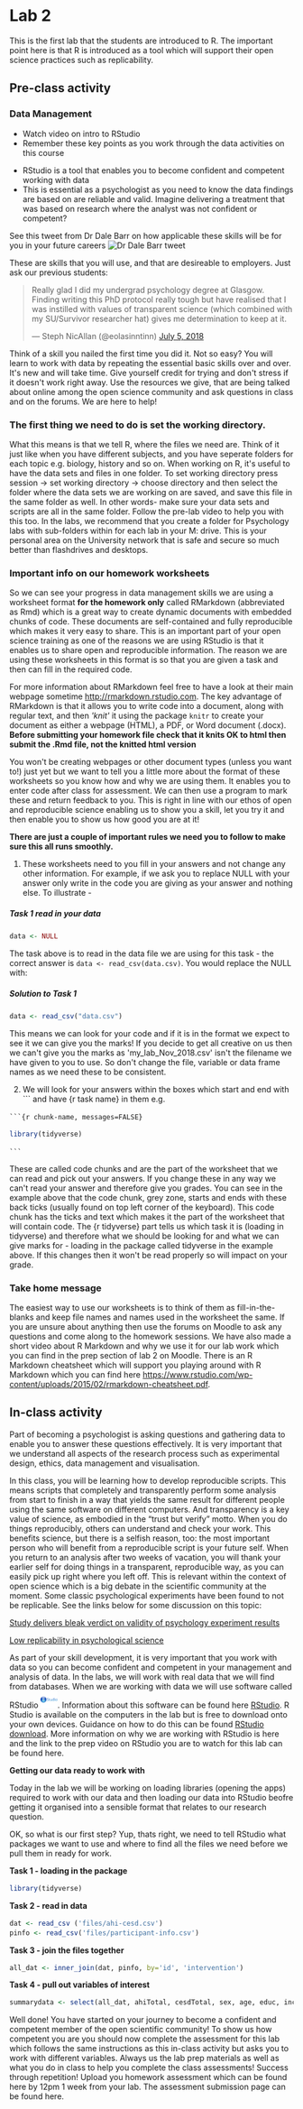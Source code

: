 
# Lab 2
This is the first lab that the students are introduced to R. The important point here is that R is introduced as a tool which will support their open science practices such as replicability. 

## Pre-class activity

### Data Management
* Watch video on intro to RStudio
* Remember these key points as you work through the data activities on this course
 + RStudio is a tool that enables you to become confident and competent working with data
 + This is essential as a psychologist as you need to know the data findings are based on are reliable and valid. Imagine delivering a treatment that was based on research where the analyst was not confident or competent?

See this tweet from Dr Dale Barr on how applicable these skills will be for you in your future careers ![Dr Dale Barr tweet](Dale_tweet.png)

These are skills that you will use, and that are desireable to employers. Just ask our previous students: <blockquote class="twitter-tweet" data-lang="en"><p lang="en" dir="ltr">Really glad I did my undergrad psychology degree at Glasgow. Finding writing this PhD protocol really tough but have realised that I was instilled with values of transparent science (which combined with my SU/Survivor researcher hat) gives me determination to keep at it.</p>&mdash; Steph NicAllan (@eolasinntinn) <a href="https://twitter.com/eolasinntinn/status/1014782206827515904?ref_src=twsrc%5Etfw">July 5, 2018</a></blockquote>
<script async src="https://platform.twitter.com/widgets.js" charset="utf-8"></script>

Think of a skill you nailed the first time you did it. Not so easy? You will learn to work with data by repeating the essential basic skills over and over. It's new and will take time. Give yourself credit for trying and don't stress if it doesn't work right away. Use the resources we give, that are being talked about online among the open science community and ask questions in class and on the forums. We are here to help!
 
### The first thing we need to do is set the working directory. 
What this means is that we tell R, where the files we need are. Think of it just like when you have different subjects, and you have seperate folders for each topic e.g. biology, history and so on. When working on R, it's useful to have the data sets and files in one folder. 
To set working directory press session -> set working directory -> choose directory and then select the folder where the data sets we are working on are saved, and save this file in the same folder as well. In other words- make sure your data sets and scripts are all in the same folder. Follow the pre-lab video to help you with this too. In the labs, we recommend that you create a folder for Psychology labs with sub-folders within for each lab in your M: drive. This is your personal area on the University network that is safe and secure so much better than flashdrives and desktops. 


### Important info on our homework worksheets
So we can see your progress in data management skills we are using a worksheet format **for the homework only** called RMarkdown (abbreviated as Rmd) which is a great way to create dynamic documents with embedded chunks of code. These documents are self-contained and fully reproducible which makes it very easy to share. This is an important part of your open science training as one of the reasons we are using RStudio is that it enables us to share open and reproducible information. The reason we are using these worksheets in this format is so that you are given a task and then can fill in the required code. 

For more information about RMarkdown feel free to have a look at their main webpage sometime http://rmarkdown.rstudio.com. The key advantage of RMarkdown is that it allows you to write code into a document, along with regular text, and then *'knit'* it using the package `knitr` to create your document as either a webpage (HTML), a PDF, or Word document (.docx). **Before submitting your homework file check that it knits OK to html then submit the .Rmd file, not the knitted html version** 

You won't be creating webpages or other document types (unless you want to!) just yet but we want to tell you a little more about the format of these worksheets so you know how and why we are using them. It enables you to enter code after class for assessment. We can then use a program to mark these and return feedback to you. This is right in line with our ethos of open and reproducible science enabling us to show you a skill, let you try it and then enable you to show us how good you are at it!

**There are just a couple of important rules we need you to follow to make sure this all runs smoothly.**

1. These worksheets need to you fill in your answers and not change any other information. For example, if we ask you to replace NULL with your answer only write in the code you are giving as your answer and nothing else. To illustrate -

##### Task 1 read in your data

```r
data <- NULL
```
The task above is to read in the data file we are using for this task - the correct answer is ```data <- read_csv(data.csv)```. You would replace the NULL with:

##### Solution to Task 1

```r
data <- read_csv("data.csv")
```
This means we can look for your code and if it is in the format we expect to see it we can give you the marks! If you decide to get all creative on us then we can't give you the marks as 'my_lab_Nov_2018.csv' isn't the filename we have given to you to use. So don't change the file, variable or data frame names as we need these to be consistent. 

2. We will look for your answers within the boxes which start and end with ``` and have {r task name} in them e.g. 

<div class='verbatim'><code>&#96;&#96;&#96;{r chunk-name, messages=FALSE}</code>

```r
library(tidyverse)
```

<code>&#96;&#96;&#96;</code></div>

These are called code chunks and are the part of the worksheet that we can read and pick out your answers. If you change these in any way we can't read your answer and therefore give you grades. You can see in the example above that the code chunk, grey zone, starts and ends with these back ticks (usually found on top left corner of the keyboard). This code chunk has the ticks and text which makes it the part of the worksheet that will contain code. The {r tidyverse} part tells us which task it is (loading in tidyverse) and therefore what we should be looking for and what we can give marks for - loading in the package called tidyverse in the example above. If this changes then it won't be read properly so will impact on your grade.

### Take home message
The easiest way to use our worksheets is to think of them as fill-in-the-blanks and keep file names and names used in the worksheet the same. If you are unsure about anything then use the forums on Moodle to ask any questions and come along to the homework sessions. We have also made a short video about R Markdown and why we use it for our lab work which you can find in the prep section of lab 2 on Moodle. There is an R Markdown cheatsheet which will support you playing around with R Markdown which you can find here https://www.rstudio.com/wp-content/uploads/2015/02/rmarkdown-cheatsheet.pdf.


## In-class activity

Part of becoming a psychologist is asking questions and gathering data to enable you to answer these questions effectively. It is very important that we understand all aspects of the research process such as experimental design, ethics, data management and visualisation. 

In this class, you will be learning how to develop reproducible scripts. This means scripts that completely and transparently perform some analysis from start to finish in a way that yields the same result for different people using the same software on different computers. And transparency is a key value of science, as embodied in the “trust but verify” motto. When you do things reproducibly, others can understand and check your work. This benefits science, but there is a selfish reason, too: the most important person who will benefit from a reproducible script is your future self. When you return to an analysis after two weeks of vacation, you will thank your earlier self for doing things in a transparent, reproducible way, as you can easily pick up right where you left off. This is relevant within the context of open science which is a big debate in the scientific community at the moment. Some classic psychological experiments have been found to not be replicable. See the links below for some discussion on this topic:

[Study delivers bleak verdict on validity of psychology experiment results](https://www.theguardian.com/science/2015/aug/27/study-delivers-bleak-verdict-on-validity-of-psychology-experiment-results)

[Low replicability in psychological science](http://www.apa.org/science/about/psa/2015/09/low-replicability.aspx)

As part of your skill development, it is very important that you work with data so you can become confident and competent in your management and analysis of data. In the labs, we will work with real data that we will find from databases. When we are working with data we will use software called RStudio <img src="images/RStudio.png" style="width:30px;">. Information about this software can be found here [RStudio](https://www.rstudio.com/). R Studio is available on the computers in the lab but is free to download onto your own devices. Guidance on how to do this can be found [RStudio download](https://www.rstudio.com/products/rstudio/download/#download). More information on why we are working with RStudio is here and the link to the prep video on RStudio you are to watch for this lab can be found here. 

**Getting our data ready to work with**

Today in the lab we will be working on loading libraries (opening the apps) required to work with our data and then loading our data into RStudio beofre getting it organised into a sensible format that relates to our research question.  

OK, so what is our first step? Yup, thats right, we need to tell RStudio what packages we want to use and where to find all the files we need before we pull them in ready for work. 

**Task 1 - loading in the package**

```r
library(tidyverse)
```

**Task 2 - read in data**

```r
dat <- read_csv ('files/ahi-cesd.csv')
pinfo <- read_csv('files/participant-info.csv')
```

**Task 3 - join the files together**

```r
all_dat <- inner_join(dat, pinfo, by='id', 'intervention')
```

**Task 4 - pull out variables of interest**

```r
summarydata <- select(all_dat, ahiTotal, cesdTotal, sex, age, educ, income, occasion, elapsed.days)
```

Well done! You have started on your journey to become a confident and competent member of the open scientific community! To show us how competent you are you should now complete the assessment for this lab which follows the same instructions as this in-class activity but asks you to work with different variables. Always us the lab prep materials as well as what you do in class to help you complete the class assessments! Success through repetition! Upload you homework assessment which can be found here by 12pm 1 week from your lab. The assessment submission page can be found here. 
